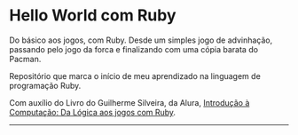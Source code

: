 # Hello World com Ruby

Do básico aos jogos, com Ruby.
Desde um simples jogo de advinhação, passando pelo jogo da forca e finalizando com uma cópia barata do Pacman.

Repositório que marca o início de meu aprendizado na linguagem de programação Ruby.



Com auxílio do Livro do Guilherme Silveira, da Alura, [Introdução à Computação: Da Lógica aos jogos com Ruby](https://www.casadocodigo.com.br/products/livro-aprendendo-computacao-ruby).

---
